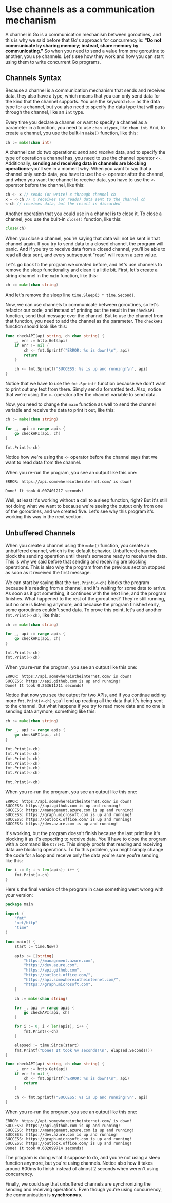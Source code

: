 # Use channels as a communication mechanism

A channel in Go is a communication mechanism between goroutines, and this is why we said before that Go's approach for concurrency is: **"Do not communicate by sharing memory; instead, share memory by communicating."** So when you need to send a value from one goroutine to another, you use channels. Let's see how they work and how you can start using them to write concurrent Go programs.

## Channels Syntax

Because a channel is a communication mechanism that sends and receives data, they also have a type, which means that you can only send data for the kind that the channel supports. You use the keyword `chan` as the data type for a channel, but you also need to specify the data type that will pass through the channel, like an `int` type.

Every time you declare a channel or want to specify a channel as a parameter in a function, you need to use `chan <type>`, like `chan int`. And, to create a channel, you use the built-in `make()` function, like this:

```go
ch := make(chan int)
```

A channel can do two operations: *send* and *receive* data, and to specify the type of operation a channel has, you need to use the channel operator `<-`. Additionally, **sending and receiving data in channels are blocking operations**–you'll see in a moment why. When you want to say that a channel only sends data, you have to use the `<-` operator after the channel, and when you want the channel to receive data, you have to use the `<-` operator before the channel, like this:

```go
ch <- x // sends (or write) x through channel ch
x = <-ch // x receives (or reads) data sent to the channel ch
<-ch // receives data, but the result is discarded
```

Another operation that you could use in a channel is to close it. To close a channel, you use the built-in `close()` function, like this:

```go
close(ch)
```

When you close a channel, you're saying that data will not be sent in that channel again. If you try to send data to a closed channel, the program will panic. And if you try to receive data from a closed channel, you'll be able to read all data sent, and every subsequent "read" will return a zero value.

Let's go back to the program we created before, and let's use channels to remove the sleep functionality and clean it a little bit. First, let's create a string channel in the `main` function, like this:

```go
ch := make(chan string)
```

And let's remove the sleep line `time.Sleep(3 * time.Second)`.

Now, we can use channels to communicate between goroutines, so let's refactor our code, and instead of printing out the result in the `checkAPI` function, send that message over the channel. But to use the channel from that function, you need to add the channel as the parameter. The `checkAPI` function should look like this:

```go
func checkAPI(api string, ch chan string) {
    _, err := http.Get(api)
    if err != nil {
        ch <- fmt.Sprintf("ERROR: %s is down!\n", api)
        return
    }

    ch <- fmt.Sprintf("SUCCESS: %s is up and running!\n", api)
}
```

Notice that we have to use the `fmt.Sprintf` function because we don't want to print out any text from there. Simply send a formatted text. Also, notice that we're using the `<-` operator after the channel variable to send data.

Now, you need to change the `main` function as well to send the channel variable and receive the data to print it out, like this:

```go
ch := make(chan string)

for _, api := range apis {
    go checkAPI(api, ch)
}

fmt.Print(<-ch)
```

Notice how we're using the `<-` operator before the channel says that we want to read data from the channel.

When you re-run the program, you see an output like this one:

```output
ERROR: https://api.somewhereintheinternet.com/ is down!

Done! It took 0.007401217 seconds!
```

Well, at least it's working without a call to a sleep function, right? But it's still not doing what we want to because we're seeing the output only from one of the goroutines, and we created five. Let's see why this program it's working this way in the next section.

## Unbuffered Channels

When you create a channel using the `make()` function, you create an unbuffered channel, which is the default behavior. Unbuffered channels block the sending operation until there's someone ready to receive the data. This is why we said before that sending and receiving are blocking operations. This is also why the program from the previous section stopped as soon as it received the first message.

We can start by saying that the `fmt.Print(<-ch)` blocks the program because it's reading from a channel, and it's waiting for some data to arrive. As soon as it got something, it continues with the next line, and the program finishes. What happened to the rest of the goroutines? They're still running, but no one is listening anymore, and because the program finished early, some goroutines couldn't send data. To prove this point, let's add another `fmt.Print(<-ch)`, like this:

```go
ch := make(chan string)

for _, api := range apis {
    go checkAPI(api, ch)
}

fmt.Print(<-ch)
fmt.Print(<-ch)
```

When you re-run the program, you see an output like this one:

```output
ERROR: https://api.somewhereintheinternet.com/ is down!
SUCCESS: https://api.github.com is up and running!
Done! It took 0.263611711 seconds!
```

Notice that now you see the output for two APIs, and if you continue adding more `fmt.Print(<-ch)` you'll end up reading all the data that it's being sent to the channel. But what happens if you try to read more data and no one is sending data anymore, something like this:

```go
ch := make(chan string)

for _, api := range apis {
    go checkAPI(api, ch)
}

fmt.Print(<-ch)
fmt.Print(<-ch)
fmt.Print(<-ch)
fmt.Print(<-ch)
fmt.Print(<-ch)
fmt.Print(<-ch)

fmt.Print(<-ch)
```

When you re-run the program, you see an output like this one:

```output
ERROR: https://api.somewhereintheinternet.com/ is down!
SUCCESS: https://api.github.com is up and running!
SUCCESS: https://management.azure.com is up and running!
SUCCESS: https://graph.microsoft.com is up and running!
SUCCESS: https://outlook.office.com/ is up and running!
SUCCESS: https://dev.azure.com is up and running!
```

It's working, but the program doesn't finish because the last print line it's blocking it as it's expecting to receive data. You'll have to close the program with a command like `Ctrl+C`. This simply proofs that reading and receiving data are blocking operations. To fix this problem, you might simply change the code for a loop and receive only the data you're sure you're sending, like this:

```go
for i := 0; i < len(apis); i++ {
    fmt.Print(<-ch)
}
```

Here's the final version of the program in case something went wrong with your version:

```go
package main

import (
    "fmt"
    "net/http"
    "time"
)

func main() {
    start := time.Now()

    apis := []string{
        "https://management.azure.com",
        "https://dev.azure.com",
        "https://api.github.com",
        "https://outlook.office.com/",
        "https://api.somewhereintheinternet.com/",
        "https://graph.microsoft.com",
    }

    ch := make(chan string)

    for _, api := range apis {
        go checkAPI(api, ch)
    }

    for i := 0; i < len(apis); i++ {
        fmt.Print(<-ch)
    }

    elapsed := time.Since(start)
    fmt.Printf("Done! It took %v seconds!\n", elapsed.Seconds())
}

func checkAPI(api string, ch chan string) {
    _, err := http.Get(api)
    if err != nil {
        ch <- fmt.Sprintf("ERROR: %s is down!\n", api)
        return
    }

    ch <- fmt.Sprintf("SUCCESS: %s is up and running!\n", api)
}
```

When you re-run the program, you see an output like this one:

```output
ERROR: https://api.somewhereintheinternet.com/ is down!
SUCCESS: https://api.github.com is up and running!
SUCCESS: https://management.azure.com is up and running!
SUCCESS: https://dev.azure.com is up and running!
SUCCESS: https://graph.microsoft.com is up and running!
SUCCESS: https://outlook.office.com/ is up and running!
Done! It took 0.602099714 seconds!
```

The program is doing what it suppose to do, and you're not using a sleep function anymore, but you're using channels. Notice also how it takes around 600ms to finish instead of almost 2 seconds when weren't using concurrency.

Finally, we could say that unbuffered channels are synchronizing the sending and receiving operations. Even though you're using concurrency, the communication is **synchronous**.